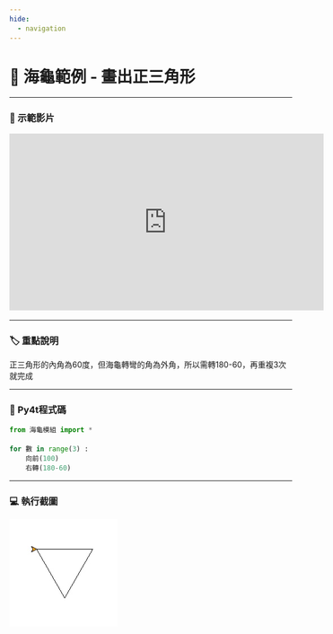```yaml
---
hide:
  - navigation
---
```


# 🔰 海龜範例 - 畫出正三角形

--------------

### 🎦 示範影片

<iframe width="560" height="315" src="https://www.youtube.com/embed/5vxxz9MCqUw" frameborder="0" allow="accelerometer; autoplay; encrypted-media; gyroscope; picture-in-picture" allowfullscreen></iframe>

--------------

### 🏷️ 重點說明

正三角形的內角為60度，但海龜轉彎的角為外角，所以需轉180-60，再重複3次就完成

--------------

### 📄 Py4t程式碼

```python
from 海龜模組 import *

for 數 in range(3) :
    向前(100)
    右轉(180-60)
```

--------------

### 💻 執行截圖

![執行截圖](draw_triangle.jpg)


